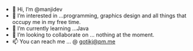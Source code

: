- 👋 Hi, I’m @manjidev
- 👀 I’m interested in ...programming, graphics design and all things that occupy me in my free time.
- 🌱 I’m currently learning ...Java
- 💞️ I’m looking to collaborate on ... nothing at the moment.
- 📫 You can reach me ... @ gotikj@pm.me

